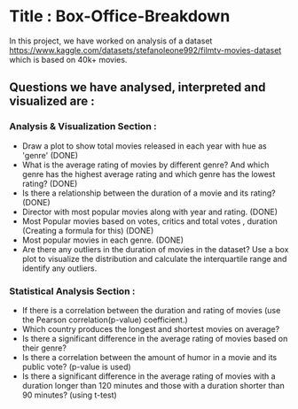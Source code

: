 # Title : Box-Office-Breakdown

In this project, we have worked on analysis of a dataset  
https://www.kaggle.com/datasets/stefanoleone992/filmtv-movies-dataset 
which is based on 40k+ movies.

## Questions we have analysed, interpreted and visualized are :

### Analysis & Visualization Section : 
- Draw a plot to show total movies released in each year with hue as 'genre'  (DONE)
- What is the average rating of movies by different genre? And which genre has the highest average rating and which genre has the lowest rating? (DONE)
- Is there a relationship between the duration of a movie and its rating? (DONE)
- Director with most popular movies along with year and rating. (DONE)
- Most Popular movies based on votes, critics and total votes , duration (Creating a formula for this) (DONE)
- Most popular movies in each genre. (DONE)
- Are there any outliers in the duration of movies in the dataset? Use a box plot to visualize the distribution and calculate the interquartile range and identify any outliers.

### Statistical Analysis Section :
- If there is a correlation between the duration and rating of movies (use the Pearson correlation(p-value) coefficient.)
- Which country produces the longest and shortest movies on average?
-  Is there a significant difference in the average rating of movies based on their genre?
-   Is there a correlation between the amount of humor in a movie and its public vote? (p-value is used)
-   Is there a significant difference in the average rating of movies with a duration longer than 120 minutes and those with a duration shorter than 90 minutes? (using t-test)

